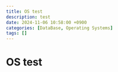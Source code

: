 ```yaml
---
title: OS test
description: test
date: 2024-11-06 10:58:00 +0900
categories: [DataBase, Operating Systems]
tags: []
---
```


# OS test